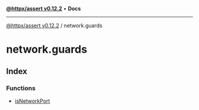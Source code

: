 [**@httpx/assert v0.12.2**](../README.md) • **Docs**

***

[@httpx/assert v0.12.2](../README.md) / network.guards

# network.guards

## Index

### Functions

- [isNetworkPort](functions/isNetworkPort.md)
